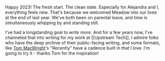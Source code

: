 Happy 2023! The fresh start. The clean slate. Especially for Alejandra and I, everything feels new. That's because we welcomed Meadow into our lives at the end of last year. We've both been on parental leave, and time is simultaneously whipping by and standing still.

I've had a longstanding goal to _write more_. And for a few years now, I've channeled that into writing for my work at [[Upstream Tech]]. I admire folks who have the deep archive of their public-facing writing, and some formats, like [Tom MacWright](https://macwright.com/)'s "Recently" have a cadence built in that I love. I'm going to try it - thanks Tom for the inspiration!
